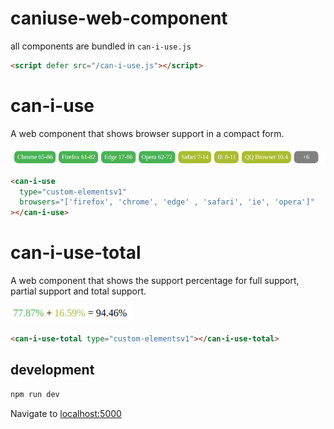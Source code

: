 # caniuse-web-component

all components are bundled in `can-i-use.js`
```html
<script defer src="/can-i-use.js"></script>
```

# can-i-use

A web component that shows browser support in a compact form.

![example of can I use webcomponent](can-i-use.png)

<!--
```
<custom-element-demo>
  <template>
    <script defer src="can-i-use.js"></script>
    <next-code-block></next-code-block>
  </template>
</custom-element-demo>
```
-->

```html
<can-i-use
  type="custom-elementsv1"
  browsers="['firefox', 'chrome', 'edge' , 'safari', 'ie', 'opera']"
></can-i-use>
```

# can-i-use-total

A web component that shows the support percentage for full support, partial support and total support.

![example of can I use total webcomponent](can-i-use-total.png)

<!--
```
<custom-element-demo>
  <template>
    <script defer src="can-i-use.js"></script>
    <next-code-block></next-code-block>
  </template>
</custom-element-demo>
```
-->

```html
<can-i-use-total type="custom-elementsv1"></can-i-use-total>
```

## development

```bash
npm run dev
```

Navigate to [localhost:5000](http://localhost:5000)
